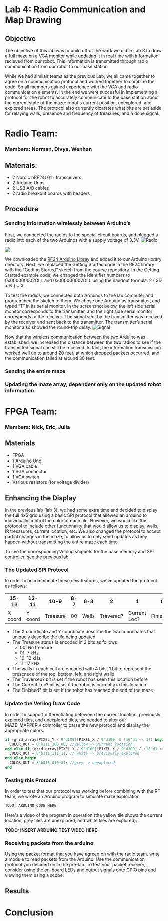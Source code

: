 # Lab 4: Radio Communication and Map Drawing
## Objective
The objective of this lab was to build off of the work we did in Lab 3 to draw a full maze on a VGA monitor while updating it in real time with information recieved from our robot. This information is transmitted through radio communication from our robot to our base station

While we had similair teams as the previous Lab, we all came together to agree on a communication protocol and worked together to combine the code. So all members gained experience with the VGA and radio communication elements.
In the end we were succesful in implementing a protocol for the robot to accurately communicate to the base station about the current state of the maze: robot's current position, unexplored, and explored areas. The protocol also currently dicatates what bits are set aside for relaying walls, presence and frequency of treasures, and a done signal. 

# Radio Team:
### Members: Norman, Divya, Wenhan

## Materials:
- 2 Nordic nRF24L01+ transceivers
- 2 Arduino Unos
- 2 USB A/B cables
- 2 radio breakout boards with headers

## Procedure

### Sending information wirelessly between Arduino’s
First, we connected the radios to the special circuit boards, and plugged a radio into each of the two Arduinos with a supply voltage of 3.3V. 
![Radio](https://imgur.com/a/O9Cy5.png)

![](/Lab4Photos/IMG_20171019_203229.jpg)

We downloaded the [RF24 Arduino Libray](https://github.com/maniacbug/RF24) and added it to our Arduino library directory. Next, we replaced the Getting Started code in the RF24 library with the “Getting Started” sketch from the course repository. In the Getting Started example code, we changed the identifier numbers to 0x000000002CLL and  0x000000002DLL using the handout formula: 2 ( 3D + N ) + X. 

To test the radios, we connected both Arduinos to the lab computer and programmed the sketch to them. We chose one Arduino as transmitter, and typed “T” in its serial monitor. In the screenshot below, the left side serial monitor corresponds to the transmitter, and the right side serial monitor corresponds to the receiver. The signal sent by the transmitter was received by the receiver and sent back to the transmitter. The transmitter’s serial monitor also showed the round-trip delay. 
![Signal](https://imgur.com/a/IDXIk.png)

Now that the wireless communication between the two Arduino was established, we increased the distance between the two radios to see if the transmitted signal can still be received. In fact, the information transmission worked well up to around 20 feet, at which dropped packets occurred, and the communication failed at around 30 feet.
 
### Sending the entire maze

### Updating the maze array, dependent only on the updated robot information


# FPGA Team:
### Members: Nick, Eric, Julia

## Materials
- FPGA
- 1 Arduino Uno
- 1 VGA cable
- 1 VGA connector
- 1 VGA switch
- Various resistors (for voltage divider)

## Enhancing the Display
In the previous lab (lab 3), we had some extra time and decided to display the full 4x5 grid using a basic SPI protocol that allowed an arduino to individually control the color of each tile. However, we would like the protocol to include other functionality that would allow us to display, walls, IR tresasures, current location, etc. We also changed the protocol to accept partial changes in the maze, to allow us to only send updates as they happen without transmitting the entire maze each time.

To see the corresponding Verilog snippets for the base memory and SPI controller, see the previous lab.

### The Updated SPI Protocol
In order to accommodate these new features, we've updated the protocol as follows:

|15-13     |12-11     |10-9        |8-7    | 6-3      | 2         | 1            | 0         |
| -------- | -------- | ---------- | ----  |  ------- | --------- | ------------ | --------- |
| X coord  | Y coord  | Treasure   |  00   | Walls    | Travered? | Current Loc? | Finished? |

 - The X coordinate and Y coordinate describe the two coordinates that uniquely describe the tile being updated
 - The Treasure status is encoded in 2 bits as follows
   - 00: No treasure
   - 01: 7 kHz
   - 10: 12 kHz
   - 11: 17 kHz
 - The walls in each cell are encoded with 4 bits, 1 bit to represent the prescnece of the top, bottom, left, and right walls
 - The Traversed? bit is set if the robot has seen this location before
 - The Current Loc? bit is set if the robot is currently in this location
 - The Finished? bit is set if the robot has reached the end of the maze

### Update the Verilog Draw Code 

In order to support differentiating beteween the current location, previously explored tiles, and unexplored tiles, we needed to alter our MAZE_MAPPER.v controller to parse the new protocol and display the appropriate colors:

```verilog
if (grid_array[PIXEL_Y / 9'd100][PIXEL_X / 9'd100] & (16'd1 << 1)) begin
  COLOR_OUT = 8'b111_100_00; //yellow -> current location
end else if (grid_array[PIXEL_Y / 9'd100][PIXEL_X / 9'd100] & (16'd1 << 2)) begin
  COLOR_OUT = 8'b111_111_11; // white -> previously explored
end else begin
  COLOR_OUT = 8'b010_010_01; //grey -> unexplored
end
```

### Testing this Protocol
In order to test that our protocol was working before combining with the RF team, we wrote an Arduino program to simulate maze exploration

```cpp
TODO: ARDUINO CODE HERE
```

Here's a video of the program in operation (the yellow tile shows the current location, grey tiles are unexplored, and white tiles are explored):

**TODO: INSERT ARDUINO TEST VIDEO HERE**


### Receiving packets from the arduino
Using the packet format that you have agreed on with the radio team, write a module to read packets from the Arduino. Use the communication protocol you decided on in the pre-lab. To test your packet receiver, consider using the on-board LEDs and output signals onto GPIO pins and viewing them using a scope.


## Results

# Conclusion


